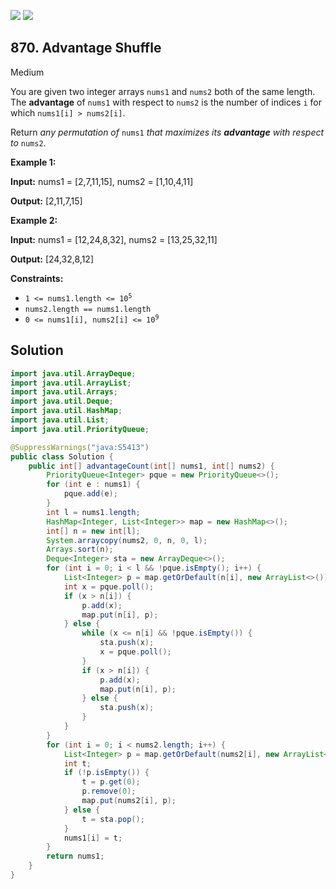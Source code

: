 [![](https://img.shields.io/github/stars/javadev/LeetCode-in-Java?label=Stars&style=flat-square)](https://github.com/javadev/LeetCode-in-Java)
[![](https://img.shields.io/github/forks/javadev/LeetCode-in-Java?label=Fork%20me%20on%20GitHub%20&style=flat-square)](https://github.com/javadev/LeetCode-in-Java/fork)

## 870\. Advantage Shuffle

Medium

You are given two integer arrays `nums1` and `nums2` both of the same length. The **advantage** of `nums1` with respect to `nums2` is the number of indices `i` for which `nums1[i] > nums2[i]`.

Return _any permutation of_ `nums1` _that maximizes its **advantage** with respect to_ `nums2`.

**Example 1:**

**Input:** nums1 = [2,7,11,15], nums2 = [1,10,4,11]

**Output:** [2,11,7,15]

**Example 2:**

**Input:** nums1 = [12,24,8,32], nums2 = [13,25,32,11]

**Output:** [24,32,8,12]

**Constraints:**

*   <code>1 <= nums1.length <= 10<sup>5</sup></code>
*   `nums2.length == nums1.length`
*   <code>0 <= nums1[i], nums2[i] <= 10<sup>9</sup></code>

## Solution

```java
import java.util.ArrayDeque;
import java.util.ArrayList;
import java.util.Arrays;
import java.util.Deque;
import java.util.HashMap;
import java.util.List;
import java.util.PriorityQueue;

@SuppressWarnings("java:S5413")
public class Solution {
    public int[] advantageCount(int[] nums1, int[] nums2) {
        PriorityQueue<Integer> pque = new PriorityQueue<>();
        for (int e : nums1) {
            pque.add(e);
        }
        int l = nums1.length;
        HashMap<Integer, List<Integer>> map = new HashMap<>();
        int[] n = new int[l];
        System.arraycopy(nums2, 0, n, 0, l);
        Arrays.sort(n);
        Deque<Integer> sta = new ArrayDeque<>();
        for (int i = 0; i < l && !pque.isEmpty(); i++) {
            List<Integer> p = map.getOrDefault(n[i], new ArrayList<>());
            int x = pque.poll();
            if (x > n[i]) {
                p.add(x);
                map.put(n[i], p);
            } else {
                while (x <= n[i] && !pque.isEmpty()) {
                    sta.push(x);
                    x = pque.poll();
                }
                if (x > n[i]) {
                    p.add(x);
                    map.put(n[i], p);
                } else {
                    sta.push(x);
                }
            }
        }
        for (int i = 0; i < nums2.length; i++) {
            List<Integer> p = map.getOrDefault(nums2[i], new ArrayList<>());
            int t;
            if (!p.isEmpty()) {
                t = p.get(0);
                p.remove(0);
                map.put(nums2[i], p);
            } else {
                t = sta.pop();
            }
            nums1[i] = t;
        }
        return nums1;
    }
}
```